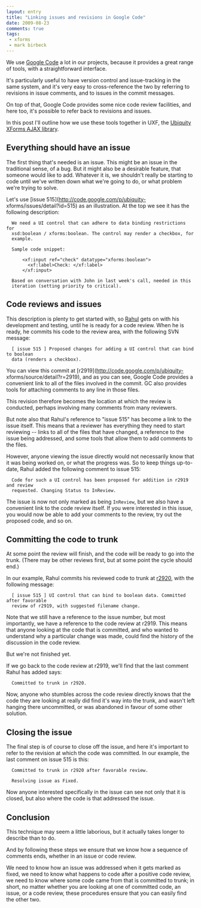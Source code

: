 ```yaml
---
layout: entry
title: "Linking issues and revisions in Google Code"
date: 2009-08-23
comments: true
tags:
 - xforms
 - mark birbeck
---
```

  
We use [Google Code](http://code.google.com/) a lot in our projects, because
it provides a great range of tools, with a straightforward interface.

  
It's particularly useful to have version control and issue-tracking in the
same system, and it's very easy to cross-reference the two by referring to
revisions in issue comments, and to issues in the commit messages.

<!-- more -->

  
On top of that, Google Code provides some nice code review facilities, and
here too, it's possible to refer back to revisions and issues.

  
In this post I'll outline how we use these tools together in UXF, the
[Ubiquity XForms AJAX library](http://ubiquity-xforms.googlecode.com/).

  

## Everything should have an issue

  
  
The first thing that's needed is an issue. This might be an issue in the
traditional sense, of a bug. But it might also be a desirable feature, that
someone would like to add. Whatever it is, we shouldn't really be starting to
code until we've written down what we're going to do, or what problem we're
trying to solve.

  
Let's use [issue 515](http://code.google.com/p/ubiquity-
xforms/issues/detail?id=515) as an illustration. At the top we see it has the
following description:

  

    
      
      We need a UI control that can adhere to data binding restrictions for   
      xsd:boolean / xforms:boolean. The control may render a checkbox, for   
      example.  
      
      Sample code snippet:  
      
          <xf:input ref="check" datatype="xforms:boolean">  
            <xf:label>Check: </xf:label>  
          </xf:input>  
      
      Based on conversation with John in last week's call, needed in this   
      iteration (setting priority to critical).  
    

  
  

## Code reviews and issues

  
  
This description is plenty to get started with, so
[Rahul](http://code.google.com/u/rahul.akolkar/) gets on with his development
and testing, until he is ready for a code review. When he is ready, he commits
his code to the review area, with the following SVN message:

  

    
      
      [ issue 515 ] Proposed changes for adding a UI control that can bind to boolean  
      data (renders a checkbox).  
    

  
  
You can view this commit at [r2919](http://code.google.com/p/ubiquity-
xforms/source/detail?r=2919), and as you can see, Google Code provides a
convenient link to all of the files involved in the commit. GC also provides
tools for attaching comments to any line in those files.

  
This revision therefore becomes the location at which the review is conducted,
perhaps involving many comments from many reviewers.

  
But note also that Rahul's reference to "issue 515" has become a link to the
issue itself. This means that a reviewer has everything they need to start
reviewing -- links to all of the files that have changed, a reference to the
issue being addressed, and some tools that allow them to add comments to the
files.

  
However, anyone viewing the issue directly would not necessarily know that it
was being worked on, or what the progress was. So to keep things up-to-date,
Rahul added the following comment to issue 515:

  

    
      
      Code for such a UI control has been proposed for addition in r2919 and review   
      requested. Changing Status to InReview.  
    

  
  
The issue is now not only marked as being `InReview`, but we also have a
convenient link to the code review itself. If you were interested in this
issue, you would now be able to add your comments to the review, try out the
proposed code, and so on.

  

## Committing the code to trunk

  
  
At some point the review will finish, and the code will be ready to go into
the trunk. (There may be other reviews first, but at some point the cycle
should end.)

  
In our example, Rahul commits his reviewed code to trunk at
[r2920](http://code.google.com/p/ubiquity-xforms/source/detail?r=2920), with
the following message:

  

    
      
      [ issue 515 ] UI control that can bind to boolean data. Committed after favorable  
      review of r2919, with suggested filename change.  
    

  
  
Note that we still have a reference to the issue number, but most importantly,
we have a reference to the code review at r2919. This means that anyone
looking at the code that is committed, and who wanted to understand why a
particular change was made, could find the history of the discussion in the
code review.

  
But we're not finished yet.

  
If we go back to the code review at r2919, we'll find that the last comment
Rahul has added says:

  

    
      
      Committed to trunk in r2920.  
    

  
  
Now, anyone who stumbles across the code review directly knows that the code
they are looking at really did find it's way into the trunk, and wasn't left
hanging there uncommitted, or was abandoned in favour of some other solution.

  

## Closing the issue

  
  
The final step is of course to close off the issue, and here it's important to
refer to the revision at which the code was committed. In our example, the
last comment on issue 515 is this:

  

    
      
      Committed to trunk in r2920 after favorable review.  
      
      Resolving issue as Fixed.  
    

  
  
Now anyone interested specifically in the issue can see not only that it is
closed, but also where the code is that addressed the issue.

  

## Conclusion

  
  
This technique may seem a little laborious, but it actually takes longer to
describe than to do.

  
And by following these steps we ensure that we know how a sequence of comments
ends, whether in an issue or code review.

  
We need to know how an issue was addressed when it gets marked as fixed, we
need to know what happens to code after a positive code review, we need to
know where some code came from that is committed to trunk; in short, no matter
whether you are looking at one of committed code, an issue, or a code review,
these procedures ensure that you can easily find the other two.

